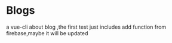 # Blogs
 a vue-cli about blog ,the first test just includes add function from firebase,maybe it will be updated
